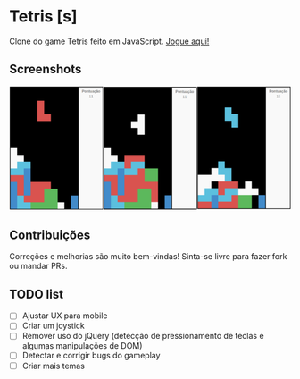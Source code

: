# Tetris [s]

Clone do game Tetris feito em JavaScript. [Jogue aqui!](http://tetriss.com)

## Screenshots

![picture](img/screenshots.png)

## Contribuições

Correções e melhorias são muito bem-vindas! Sinta-se livre para fazer fork ou mandar PRs.

## TODO list

- [ ] Ajustar UX para mobile
- [ ] Criar um joystick
- [ ] Remover uso do jQuery (detecção de pressionamento de teclas e algumas manipulações de DOM)
- [ ] Detectar e corrigir bugs do gameplay
- [ ] Criar mais temas